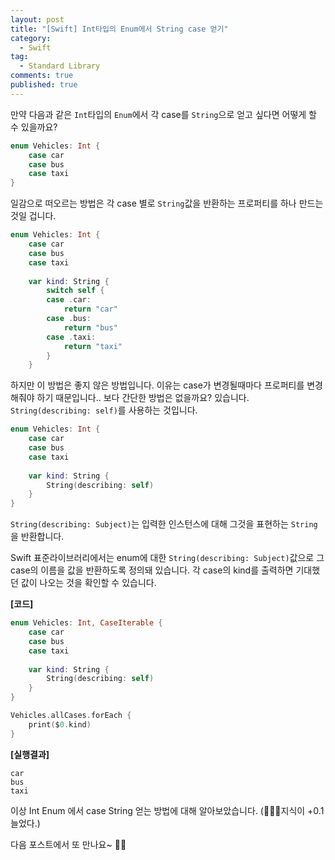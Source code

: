 ```yaml
---
layout: post
title: "[Swift] Int타입의 Enum에서 String case 얻기"
category: 
  - Swift
tag:
  - Standard Library
comments: true
published: true
---
```


만약 다음과 같은 `Int`타입의 `Enum`에서 각 case를 `String`으로 얻고 싶다면 어떻게 할 수 있을까요?

```swift
enum Vehicles: Int {
    case car
    case bus
    case taxi
}
```

일감으로 떠오르는 방법은 각 case 별로 `String`값을 반환하는 프로퍼티를 하나 만드는 것일 겁니다. 

```swift
enum Vehicles: Int {
    case car
    case bus
    case taxi
    
    var kind: String {
        switch self {
        case .car:
            return "car"
        case .bus:
            return "bus"
        case .taxi:
            return "taxi"
        }
    }
```

하지만 이 방법은 좋지 않은 방법입니다. 이유는 case가 변경될때마다 프로퍼티를 변경해줘야 하기 때문입니다.. 보다 간단한 방법은 없을까요? 있습니다. `String(describing: self)`를 사용하는 것입니다.

```swift
enum Vehicles: Int {
    case car
    case bus
    case taxi
    
    var kind: String {
        String(describing: self)
    }
}
```

`String(describing: Subject)`는 입력한 인스턴스에 대해 그것을 표현하는 `String` 을 반환합니다. 

Swift 표준라이브러리에서는 enum에 대한 `String(describing: Subject)`값으로 그 case의 이름을 값을 반환하도록 정의돼 있습니다.
각 case의 kind를 출력하면 기대했던 값이 나오는 것을 확인할 수 있습니다.

**[코드]**

```swift
enum Vehicles: Int, CaseIterable {
    case car
    case bus
    case taxi
    
    var kind: String {
        String(describing: self)
    }
}

Vehicles.allCases.forEach {
    print($0.kind)
}
```

**[실행결과]**

```
car
bus
taxi
```

이상 Int Enum 에서 case String 얻는 방법에 대해 알아보았습니다. (👨🏻‍💻지식이 +0.1 늘었다.)

다음 포스트에서 또 만나요~ 🚀😄